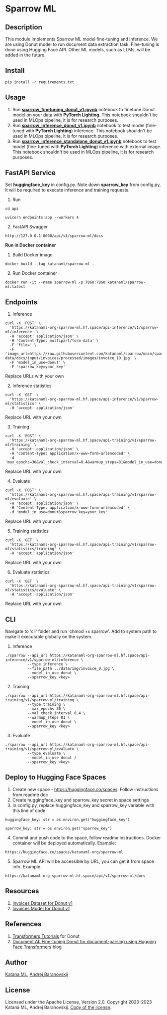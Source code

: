 # Sparrow ML

## Description

This module implements Sparrow ML model fine-tuning and inference. We are using Donut model to run document data extraction task. Fine-tuning is done using Hugging Face API. Other ML models, such as LLMs, will be added in the future.

## Install

```
pip install -r requirements.txt
```

## Usage

1. Run [**sparrow_finetuning_donut_v1.ipynb**](https://colab.research.google.com/drive/1-v1VE2Oow_klQjO-ETGyxuIP4ebIjRGC?usp=sharing) notebook to finetune Donut model on your data with **PyTorch Lighting**. This notebook shouldn't be used in MLOps pipeline, it is for research purposes.
2. Run [**sparrow_inference_donut_v1.ipynb**](https://colab.research.google.com/drive/1eCFAIst7mFOQcib3MzUdgHGpitS1sh8y?usp=sharing) notebook to test model (fine-tuned with **PyTorch Lighting**) inference. This notebook shouldn't be used in MLOps pipeline, it is for research purposes.
3. Run [**sparrow_inference_standalone_donut_v1.ipynb**](https://colab.research.google.com/drive/1OoX1llhhNWeI9j8ajJRm7dbPFA3ZlFg5?usp=sharing) notebook to test model (fine-tuned with **PyTorch Lighting**) inference with external image. This notebook shouldn't be used in MLOps pipeline, it is for research purposes.

## FastAPI Service

Set **huggingface_key** in config.py. Note down **sparrow_key** from config.py, it will be required to execute inference and training requests.

1. Run

```
cd api
```

```
uvicorn endpoints:app --workers 4
```

2. FastAPI Swagger

```
http://127.0.0.1:8000/api/v1/sparrow-ml/docs
```

**Run in Docker container**

1. Build Docker image

```
docker build --tag katanaml/sparrow-ml .
```

2. Run Docker container

```
docker run -it --name sparrow-ml -p 7860:7860 katanaml/sparrow-ml:latest
```

## Endpoints

1. Inference

```
curl -X 'POST' \
  'https://katanaml-org-sparrow-ml.hf.space/api-inference/v1/sparrow-ml/inference' \
  -H 'accept: application/json' \
  -H 'Content-Type: multipart/form-data' \
  -F 'file=' \
  -F 'image_url=https://raw.githubusercontent.com/katanaml/sparrow/main/sparrow-data/docs/input/invoices/processed/images/invoice_10.jpg' \
  -F 'model_in_use=donut' \
  -F 'sparrow_key=your_key'
```

Replace URLs with your own

2. Inference statistics

```
curl -X 'GET' \
  'https://katanaml-org-sparrow-ml.hf.space/api-inference/v1/sparrow-ml/statistics' \
  -H 'accept: application/json'
```

Replace URL with your own

3. Training

```
curl -X 'POST' \
  'https://katanaml-org-sparrow-ml.hf.space/api-training/v1/sparrow-ml/training' \
  -H 'accept: application/json' \
  -H 'Content-Type: application/x-www-form-urlencoded' \
  -d 'max_epochs=30&val_check_interval=0.4&warmup_steps=81&model_in_use=donut&sparrow_key=your_key'
```

Replace URL with your own

4. Evaluate

```
curl -X 'POST' \
  'https://katanaml-org-sparrow-ml.hf.space/api-training/v1/sparrow-ml/evaluate' \
  -H 'accept: application/json' \
  -H 'Content-Type: application/x-www-form-urlencoded' \
  -d 'model_in_use=donut&sparrow_key=your_key'
```

Replace URL with your own

5. Training statistics

```
curl -X 'GET' \
  'https://katanaml-org-sparrow-ml.hf.space/api-training/v1/sparrow-ml/statistics/training' \
  -H 'accept: application/json'
```

Replace URL with your own

6. Evaluate statistics

```
curl -X 'GET' \
  'https://katanaml-org-sparrow-ml.hf.space/api-training/v1/sparrow-ml/statistics/evaluate' \
  -H 'accept: application/json'
```

Replace URL with your own

## CLI

Navigate to 'cli' folder and run 'chmod +x sparrow'. Add to system path to make it executable globally on the system.

1. Inference

```
./sparrow --api_url https://katanaml-org-sparrow-ml.hf.space/api-inference/v1/sparrow-ml/inference \
          --type inference \
          --file_path ../data/img/invoice_0.jpg \
          --model_in_use donut \
          --sparrow_key <key>
```

2. Training

```
./sparrow --api_url https://katanaml-org-sparrow-ml.hf.space/api-training/v1/sparrow-ml/training \
          --type training \
          --max_epochs 30 \
          --val_check_interval 0.4 \
          --warmup_steps 81 \
          --model_in_use donut \
          --sparrow_key <key>

```

3. Evaluate

```
./sparrow --api_url https://katanaml-org-sparrow-ml.hf.space/api-training/v1/sparrow-ml/evaluate \
          --type evaluate \
          --model_in_use donut /
          --sparrow_key <key>
```

## Deploy to Hugging Face Spaces

1. Create new space - https://huggingface.co/spaces. Follow instructions from readme doc
2. Create huggingface_key and sparrow_key secret in space settings
3. In config.py, replace huggingface_key and sparrow_key variable with this line of code

```
huggingface_key: str = os.environ.get("huggingface_key")
```

```
sparrow_key: str = os.environ.get("sparrow_key")
```

4. Commit and push code to the space, follow readme instructions. Docker container will be deployed automatically. Example:

```
https://huggingface.co/spaces/katanaml-org/sparrow-ml
```

5. Sparrow ML API will be accessible by URL, you can get it from space info. Example:

```
https://katanaml-org-sparrow-ml.hf.space/api/v1/sparrow-ml/docs
```

## Resources

1. [Invoices Dataset for Donut v1](https://huggingface.co/datasets/katanaml-org/invoices-donut-data-v1)
2. [Invoices Model for Donut v1](https://huggingface.co/katanaml-org/invoices-donut-model-v1)

## References

1. [Transformers Tutorials](https://github.com/NielsRogge/Transformers-Tutorials/tree/master/Donut) for Donut
2. [Document AI: Fine-tuning Donut for document-parsing using Hugging Face Transformers](https://www.philschmid.de/fine-tuning-donut) blog

## Author

[Katana ML](https://katanaml.io), [Andrej Baranovskij](https://github.com/abaranovskis-redsamurai)

## License

Licensed under the Apache License, Version 2.0. Copyright 2020-2023 Katana ML, Andrej Baranovskij. [Copy of the license](https://github.com/katanaml/sparrow-donut/blob/main/LICENSE).
